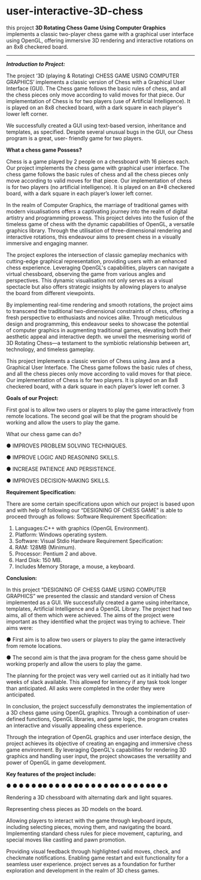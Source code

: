 # user-interactive-3D-chess

this project **3D Rotating Chess Game Using Computer Graphics** implements a classic two-player chess game with a graphical user interface using OpenGL, offering immersive 3D rendering and interactive rotations on an 8x8 checkered board.

---
 _**Introduction to Project:**_
 
The project ‘3D (playing & Rotating) CHESS GAME USING COMPUTER GRAPHICS’ implements a classic version of Chess with a Graphical User Interface (GUI). The Chess game follows the basic rules of chess, and all the chess pieces only move according to valid moves for that piece. Our implementation of Chess is for two players (use of Artificial Intelligence). It is played on an 8x8 checked board, with a dark square in each player's lower left corner.

We successfully created a GUI using text-based version, inheritance and templates, as specified. Despite several unusual bugs in the GUI, our Chess program is a great, user- friendly game for two players.

**What a chess game Possess?**

Chess is a game played by 2 people on a chessboard with 16 pieces each. Our project implements the chess game with graphical user interface. The chess game follows the basic rules of chess and all the chess pieces only move according to valid moves for that piece. Our implementation of chess is for two players (no artificial intelligence). It is played on an 8*8 checkered board, with a dark square in each player’s lower left corner.

In the realm of Computer Graphics, the marriage of traditional games with modern visualisations offers a captivating journey into the realm of digital artistry and programming prowess. This project delves into the fusion of the timeless game of chess with the dynamic capabilities of OpenGL, a versatile graphics library. Through the utilisation of three-dimensional rendering and interactive rotations, this endeavour aims to present chess in a visually immersive and engaging manner.

The project explores the intersection of classic gameplay mechanics with cutting-edge graphical representation, providing users with an enhanced chess experience. Leveraging OpenGL's capabilities, players can navigate a virtual chessboard, observing the game from various angles and perspectives. This dynamic visualisation not only serves as a visual spectacle but also offers strategic insights by allowing players to analyse the board from different viewpoints.

By implementing real-time rendering and smooth rotations, the project aims to transcend the traditional two-dimensional constraints of chess, offering a fresh perspective to enthusiasts and novices alike. Through meticulous design and programming, this endeavour seeks to showcase the potential of computer graphics in augmenting traditional games, elevating both their aesthetic appeal and interactive depth. we unveil the mesmerising world of 3D Rotating Chess—a testament to the symbiotic relationship between art, technology, and timeless gameplay.

This project implements a classic version of Chess using Java and a Graphical User Interface. The Chess game follows the basic rules of chess, and all the chess pieces only move according to valid moves for that piece. Our implementation of Chess is for two players. It is played on an 8x8 checkered board, with a dark square in each player’s lower left corner.
3

 **Goals of our Project:**
 
First goal is to allow two users or players to play the game interactively from remote locations.
The second goal will be that the program should be working and allow the users to play the game.

What our chess game can do?

● IMPROVES PROBLEM SOLVING TECHNIQUES.

● IMPROVE LOGIC AND REASONING SKILLS.

● INCREASE PATIENCE AND PERSISTENCE.

● IMPROVES DECISION-MAKING SKILLS.

**Requirement Specification:**

There are some certain specifications upon which our project is based upon and with help of following our “DESIGNING OF CHESS GAME” is able to proceed through as follows:
Software Requirement Specification:

1. Languages:C++ with graphics (OpenGL Environment).
2. Platform: Windows operating system.
3. Software: Visual Stdio
Hardware Requirement Specification:
1. RAM: 128MB (Minimum).
2. Processor: Pentium 2 and above.
3. Hard Disk: 150 MB.
4. Includes Memory Storage, a mouse, a keyboard.



 **Conclusion:**
 
In this project “DESIGNING OF CHESS GAME USING COMPUTER GRAPHICS” we presented the classic and standard version of Chess implemented as a GUI. We successfully created a game using inheritance, templates, Artificial Intelligence and a OpenGL Library. The project had two aims, all of them which were achieved. The aims of the project were important as they identified what the project was trying to achieve. Their aims were:

● 
First aim is to allow two users or players to play the game interactively from remote locations.

●
The second aim is that the java program for the chess game should be working properly and allow the users to play the game.

The planning for the project was very well carried out as it initially had two weeks of slack available. This allowed for leniency if any task took longer than anticipated. All asks were completed in the order they were anticipated.

In conclusion, the project successfully demonstrates the implementation of a 3D chess game using OpenGL graphics. Through a combination of user-defined functions, OpenGL libraries, and game logic, the program creates an interactive and visually appealing chess experience.

Through the integration of OpenGL graphics and user interface design, the project achieves its objective of creating an engaging and immersive chess game environment. By leveraging OpenGL's capabilities for rendering 3D graphics and handling user input, the project showcases the versatility and power of OpenGL in game development.

**Key features of the project include:**

● ● ●
●
● ●● ● ●
●
● ●● ● ●
●
● ●● ● ●
●
● ●●
● ●

Rendering a 3D chessboard with alternating dark and light squares.

Representing chess pieces as 3D models on the board.

Allowing players to interact with the game through keyboard inputs, including selecting pieces, moving them, and navigating the board.
Implementing standard chess rules for piece movement, capturing, and special moves like castling and pawn promotion.

Providing visual feedback through highlighted valid moves, check, and checkmate notifications. Enabling game restart and exit functionality for a seamless user experience.
project serves as a foundation for further exploration and development in the realm of 3D chess games.



